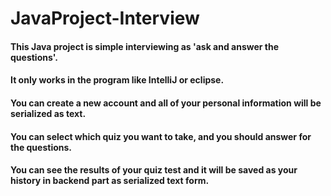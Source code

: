 # JavaProject-Interview

#### This Java project is simple interviewing as 'ask and answer the questions'.
#### It only works in the program like IntelliJ or eclipse.

#### You can create a new account and all of your personal information will be serialized as text.
#### You can select which quiz you want to take, and you should answer for the questions.

#### You can see the results of your quiz test and it will be saved as your history in backend part as serialized text form.
